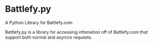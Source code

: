 # Battlefy.py 
A Python Library for Battlefy.com

Battlefy.py is a library for accessing infomation off of Battlefy.com that support both normal and asyncio requests.
